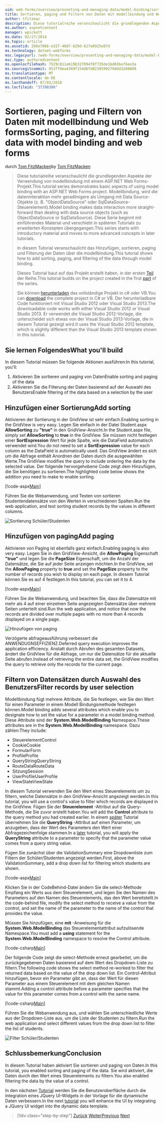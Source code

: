 ```yaml
---
uid: web-forms/overview/presenting-and-managing-data/model-binding/sorting-paging-and-filtering-data
title: Sortieren, paging und Filtern von Daten mit modellbindung und Web Forms | Microsoft-Dokumentation
author: tfitzmac
description: Diese tutorialreihe veranschaulicht die grundlegenden Aspekte der Verwendung von modellbindung mit einem ASP.NET Web Forms-Projekt. Modellbindung macht die dateninteraktion Weitere gerade-...
ms.author: aspnetcontent
manager: wpickett
ms.date: 02/27/2014
ms.topic: article
ms.assetid: 266e7866-e327-4687-b29d-627a0925e87d
ms.technology: dotnet-webforms
msc.legacyurl: /web-forms/overview/presenting-and-managing-data/model-binding/sorting-paging-and-filtering-data
msc.type: authoredcontent
ms.openlocfilehash: 7529c811e6196327094f8f735de1bd65be76ee3a
ms.sourcegitcommit: 953ff9ea4369f154d6fd0239599279ddd3280009
ms.translationtype: MT
ms.contentlocale: de-DE
ms.lasthandoff: 07/03/2018
ms.locfileid: "37398306"
---
```

<a name="sorting-paging-and-filtering-data-with-model-binding-and-web-forms"></a><span data-ttu-id="a3e70-104">Sortieren, paging und Filtern von Daten mit modellbindung und Web forms</span><span class="sxs-lookup"><span data-stu-id="a3e70-104">Sorting, paging, and filtering data with model binding and web forms</span></span>
====================
<span data-ttu-id="a3e70-105">durch [Tom FitzMacken](https://github.com/tfitzmac)</span><span class="sxs-lookup"><span data-stu-id="a3e70-105">by [Tom FitzMacken](https://github.com/tfitzmac)</span></span>

> <span data-ttu-id="a3e70-106">Diese tutorialreihe veranschaulicht die grundlegenden Aspekte der Verwendung von modellbindung mit einem ASP.NET Web Forms-Projekt.</span><span class="sxs-lookup"><span data-stu-id="a3e70-106">This tutorial series demonstrates basic aspects of using model binding with an ASP.NET Web Forms project.</span></span> <span data-ttu-id="a3e70-107">Modellbindung, wird die dateninteraktion mehr geradlinigere als Umgang mit Data Source-Objekte (z. B. "ObjectDataSource" oder SqlDataSource-Steuerelement).</span><span class="sxs-lookup"><span data-stu-id="a3e70-107">Model binding makes data interaction more straight-forward than dealing with data source objects (such as ObjectDataSource or SqlDataSource).</span></span> <span data-ttu-id="a3e70-108">Diese Serie beginnt mit einführendes Material und verschiebt in späteren Tutorials zu erweiterten Konzepten übergegangen.</span><span class="sxs-lookup"><span data-stu-id="a3e70-108">This series starts with introductory material and moves to more advanced concepts in later tutorials.</span></span>
> 
> <span data-ttu-id="a3e70-109">In diesem Tutorial veranschaulicht das Hinzufügen, sortieren, paging und Filterung der Daten über die modellbindung.</span><span class="sxs-lookup"><span data-stu-id="a3e70-109">This tutorial shows how to add sorting, paging, and filtering of the data through model binding.</span></span>
> 
> <span data-ttu-id="a3e70-110">Dieses Tutorial baut auf das Projekt erstellt haben, in der ersten [Teil](retrieving-data.md) der Reihe.</span><span class="sxs-lookup"><span data-stu-id="a3e70-110">This tutorial builds on the project created in the first [part](retrieving-data.md) of the series.</span></span>
> 
> <span data-ttu-id="a3e70-111">Sie können [herunterladen](https://go.microsoft.com/fwlink/?LinkId=286116) das vollständige Projekt in c# oder VB.</span><span class="sxs-lookup"><span data-stu-id="a3e70-111">You can [download](https://go.microsoft.com/fwlink/?LinkId=286116) the complete project in C# or VB.</span></span> <span data-ttu-id="a3e70-112">Der herunterladbare Code funktioniert mit Visual Studio 2012 oder Visual Studio 2013.</span><span class="sxs-lookup"><span data-stu-id="a3e70-112">The downloadable code works with either Visual Studio 2012 or Visual Studio 2013.</span></span> <span data-ttu-id="a3e70-113">Er verwendet die Visual Studio 2012-Vorlage, die unterscheidet sich etwas von der Visual Studio 2013-Vorlage, die in diesem Tutorial gezeigt wird.</span><span class="sxs-lookup"><span data-stu-id="a3e70-113">It uses the Visual Studio 2012 template, which is slightly different than the Visual Studio 2013 template shown in this tutorial.</span></span>


## <a name="what-youll-build"></a><span data-ttu-id="a3e70-114">Sie lernen Folgendes</span><span class="sxs-lookup"><span data-stu-id="a3e70-114">What you'll build</span></span>

<span data-ttu-id="a3e70-115">In diesem Tutorial müssen Sie folgende Aktionen ausführen:</span><span class="sxs-lookup"><span data-stu-id="a3e70-115">In this tutorial, you'll:</span></span>

1. <span data-ttu-id="a3e70-116">Aktivieren Sie sortieren und paging von Daten</span><span class="sxs-lookup"><span data-stu-id="a3e70-116">Enable sorting and paging of the data</span></span>
2. <span data-ttu-id="a3e70-117">Aktivieren Sie die Filterung der Daten basierend auf der Auswahl des Benutzers</span><span class="sxs-lookup"><span data-stu-id="a3e70-117">Enable filtering of the data based on a selection by the user</span></span>

## <a name="add-sorting"></a><span data-ttu-id="a3e70-118">Hinzufügen einer Sortierung</span><span class="sxs-lookup"><span data-stu-id="a3e70-118">Add sorting</span></span>

<span data-ttu-id="a3e70-119">Aktivieren der Sortierung in der GridView ist sehr einfach.</span><span class="sxs-lookup"><span data-stu-id="a3e70-119">Enabling sorting in the GridView is very easy.</span></span> <span data-ttu-id="a3e70-120">Legen Sie einfach in der Datei Student.aspx **AllowSorting** zu **"true"** in den GridView-Ansicht.</span><span class="sxs-lookup"><span data-stu-id="a3e70-120">In the Student.aspx file, simply set **AllowSorting** to **true** in the GridView.</span></span> <span data-ttu-id="a3e70-121">Sie müssen nicht festlegen einer **SortExpression** Wert für jede Spalte, wie die DataField automatisch verwendet wird.</span><span class="sxs-lookup"><span data-stu-id="a3e70-121">You do not need to set a **SortExpression** value for each column as the DataField is automatically used.</span></span> <span data-ttu-id="a3e70-122">Das GridView ändert es sich um die Abfrage enthält Anordnen der Daten durch die ausgewählten Werte.</span><span class="sxs-lookup"><span data-stu-id="a3e70-122">The GridView modifies the query to include ordering the data by the selected value.</span></span> <span data-ttu-id="a3e70-123">Der folgende hervorgehobene Code zeigt dem Hinzufügen, die Sie benötigen zu sortieren.</span><span class="sxs-lookup"><span data-stu-id="a3e70-123">The highlighted code below shows the addition you need to make to enable sorting.</span></span>

[!code-aspx[Main](sorting-paging-and-filtering-data/samples/sample1.aspx?highlight=5)]

<span data-ttu-id="a3e70-124">Führen Sie die Webanwendung, und Testen von sortieren Studentendatensätze von den Werten in verschiedenen Spalten.</span><span class="sxs-lookup"><span data-stu-id="a3e70-124">Run the web application, and test sorting student records by the values in different columns.</span></span>

![Sortierung Schüler/Studenten](sorting-paging-and-filtering-data/_static/image2.png)

## <a name="add-paging"></a><span data-ttu-id="a3e70-126">Hinzufügen von paging</span><span class="sxs-lookup"><span data-stu-id="a3e70-126">Add paging</span></span>

<span data-ttu-id="a3e70-127">Aktivieren von Paging ist ebenfalls ganz einfach.</span><span class="sxs-lookup"><span data-stu-id="a3e70-127">Enabling paging is also very easy.</span></span> <span data-ttu-id="a3e70-128">Legen Sie in den GridView-Ansicht, die **AllowPaging** Eigenschaft **"true"** und legen Sie die **PageSize** Eigenschaft, um die Anzahl der Datensätze, die Sie auf jeder Seite anzeigen möchten.</span><span class="sxs-lookup"><span data-stu-id="a3e70-128">In the GridView, set the **AllowPaging** property to **true** and set the **PageSize** property to the number of records you wish to display on each page.</span></span> <span data-ttu-id="a3e70-129">In diesem Tutorial können Sie es auf 4 festlegen.</span><span class="sxs-lookup"><span data-stu-id="a3e70-129">In this tutorial, you can set it to 4.</span></span>

[!code-aspx[Main](sorting-paging-and-filtering-data/samples/sample2.aspx?highlight=5)]

<span data-ttu-id="a3e70-130">Führen Sie die Webanwendung, und beachten Sie, dass die Datensätze mit mehr als 4 auf einer einzelnen Seite angezeigten Datensätze über mehrere Seiten unterteilt sind.</span><span class="sxs-lookup"><span data-stu-id="a3e70-130">Run the web application, and notice that now the records are divided over multiple pages with no more than 4 records displayed on a single page.</span></span>

![Hinzufügen von paging](sorting-paging-and-filtering-data/_static/image4.png)

<span data-ttu-id="a3e70-132">Verzögerte abfrageausführung verbessert die ANWENDUGNSEFFIZIENZ.</span><span class="sxs-lookup"><span data-stu-id="a3e70-132">Deferred query execution improves the application efficiency.</span></span> <span data-ttu-id="a3e70-133">Anstatt durch Abrufen des gesamten Datasets, ändert die GridView für die Abfrage, um nur die Datensätze für die aktuelle Seite abrufen.</span><span class="sxs-lookup"><span data-stu-id="a3e70-133">Instead of retrieving the entire data set, the GridView modifies the query to retrieve only the records for the current page.</span></span>

## <a name="filter-records-by-user-selection"></a><span data-ttu-id="a3e70-134">Filtern von Datensätzen durch Auswahl des Benutzers</span><span class="sxs-lookup"><span data-stu-id="a3e70-134">Filter records by user selection</span></span>

<span data-ttu-id="a3e70-135">Modellbindung fügt mehrere Attribute, die Sie festlegen, wie Sie den Wert für einen Parameter in einem Modell Bindungsmethode festlegen können.</span><span class="sxs-lookup"><span data-stu-id="a3e70-135">Model binding adds several attributes which enable you to designate how to set the value for a parameter in a model binding method.</span></span> <span data-ttu-id="a3e70-136">Diese Attribute sind der **System.Web.ModelBinding** Namespace.</span><span class="sxs-lookup"><span data-stu-id="a3e70-136">These attributes are in the **System.Web.ModelBinding** namespace.</span></span> <span data-ttu-id="a3e70-137">Dazu zählen:</span><span class="sxs-lookup"><span data-stu-id="a3e70-137">They include:</span></span>

- <span data-ttu-id="a3e70-138">Steuerelement</span><span class="sxs-lookup"><span data-stu-id="a3e70-138">Control</span></span>
- <span data-ttu-id="a3e70-139">Cookie</span><span class="sxs-lookup"><span data-stu-id="a3e70-139">Cookie</span></span>
- <span data-ttu-id="a3e70-140">Formular</span><span class="sxs-lookup"><span data-stu-id="a3e70-140">Form</span></span>
- <span data-ttu-id="a3e70-141">Profile</span><span class="sxs-lookup"><span data-stu-id="a3e70-141">Profile</span></span>
- <span data-ttu-id="a3e70-142">QueryString</span><span class="sxs-lookup"><span data-stu-id="a3e70-142">QueryString</span></span>
- <span data-ttu-id="a3e70-143">RouteData</span><span class="sxs-lookup"><span data-stu-id="a3e70-143">RouteData</span></span>
- <span data-ttu-id="a3e70-144">Sitzung</span><span class="sxs-lookup"><span data-stu-id="a3e70-144">Session</span></span>
- <span data-ttu-id="a3e70-145">UserProfile</span><span class="sxs-lookup"><span data-stu-id="a3e70-145">UserProfile</span></span>
- <span data-ttu-id="a3e70-146">ViewState</span><span class="sxs-lookup"><span data-stu-id="a3e70-146">ViewState</span></span>

<span data-ttu-id="a3e70-147">In diesem Tutorial verwenden Sie den Wert eines Steuerelements um zu filtern, welche Datensätze in den GridView-Ansicht angezeigt werden.</span><span class="sxs-lookup"><span data-stu-id="a3e70-147">In this tutorial, you will use a control's value to filter which records are displayed in the GridView.</span></span> <span data-ttu-id="a3e70-148">Fügen Sie der **Steuerelement** -Attribut auf die Query-Methode, die Sie zuvor erstellt haben.</span><span class="sxs-lookup"><span data-stu-id="a3e70-148">You will add the **Control** attribute to the query method you had created earlier.</span></span> <span data-ttu-id="a3e70-149">In einem [später](using-query-string-values-to-retrieve-data.md) Tutorial übernehmen Sie die **QueryString** -Attribut auf einen Parameter, um anzugeben, dass der Wert des Parameters den Wert einer Abfragezeichenfolge stammen.</span><span class="sxs-lookup"><span data-stu-id="a3e70-149">In a [later](using-query-string-values-to-retrieve-data.md) tutorial, you will apply the **QueryString** attribute to a parameter to specify that the parameter value comes from a query string value.</span></span>

<span data-ttu-id="a3e70-150">Fügen Sie zunächst über die ValidationSummary eine Dropdownliste zum Filtern der Schüler/Studenten angezeigt werden.</span><span class="sxs-lookup"><span data-stu-id="a3e70-150">First, above the ValidationSummary, add a drop down list for filtering which students are shown.</span></span>

[!code-aspx[Main](sorting-paging-and-filtering-data/samples/sample3.aspx?highlight=3-11)]

<span data-ttu-id="a3e70-151">Klicken Sie in der CodeBehind-Datei ändern Sie die select-Methode Empfang ein Werts aus dem Steuerelement, und legen Sie den Namen des Parameters auf den Namen des Steuerelements, das den Wert bereitstellt.</span><span class="sxs-lookup"><span data-stu-id="a3e70-151">In the code-behind file, modify the select method to receive a value from the control, and set the name of the parameter to the name of the control that provides the value.</span></span>

<span data-ttu-id="a3e70-152">Müssen Sie hinzufügen, eine **mit** -Anweisung für die **System.Web.ModelBinding** das Steuerelementattribut aufzulösende Namespace.</span><span class="sxs-lookup"><span data-stu-id="a3e70-152">You must add a **using** statement for the **System.Web.ModelBinding** namespace to resolve the Control attribute.</span></span>

[!code-csharp[Main](sorting-paging-and-filtering-data/samples/sample4.cs)]

<span data-ttu-id="a3e70-153">Der folgende Code zeigt die select-Methode erneut gearbeitet, um die zurückgegebenen Daten basierend auf dem Wert des Dropdown-Liste zu filtern.</span><span class="sxs-lookup"><span data-stu-id="a3e70-153">The following code shows the select method re-worked to filter the returned data based on the value of the drop down list.</span></span> <span data-ttu-id="a3e70-154">Ein Control-Attribut hinzufügen, bevor ein Parameter gibt an, dass der Wert für diesen Parameter aus einem Steuerelement mit dem gleichen Namen stammt.</span><span class="sxs-lookup"><span data-stu-id="a3e70-154">Adding a control attribute before a parameter specifies that the value for this parameter comes from a control with the same name.</span></span>

[!code-csharp[Main](sorting-paging-and-filtering-data/samples/sample5.cs)]

<span data-ttu-id="a3e70-155">Führen Sie die Webanwendung aus, und wählen Sie unterschiedliche Werte aus der Dropdown-Liste aus, um die Liste der Studenten zu filtern.</span><span class="sxs-lookup"><span data-stu-id="a3e70-155">Run the web application and select different values from the drop down list to filter the list of students.</span></span>

![Filter Schüler/Studenten](sorting-paging-and-filtering-data/_static/image6.png)

## <a name="conclusion"></a><span data-ttu-id="a3e70-157">Schlussbemerkung</span><span class="sxs-lookup"><span data-stu-id="a3e70-157">Conclusion</span></span>

<span data-ttu-id="a3e70-158">In diesem Tutorial haben aktiviert Sie sortieren und paging von Daten.</span><span class="sxs-lookup"><span data-stu-id="a3e70-158">In this tutorial, you enabled sorting and paging of the data.</span></span> <span data-ttu-id="a3e70-159">Sie wird aktiviert, die Daten durch den Wert eines Steuerelements zu filtern.</span><span class="sxs-lookup"><span data-stu-id="a3e70-159">You also enabled filtering the data by the value of a control.</span></span>

<span data-ttu-id="a3e70-160">In den nächsten [Tutorial](integrating-jquery-ui.md) werden Sie die Benutzeroberfläche durch die Integration eines JQuery UI-Widgets in der Vorlage für die dynamische Daten verbessern.</span><span class="sxs-lookup"><span data-stu-id="a3e70-160">In the next [tutorial](integrating-jquery-ui.md) you will enhance the UI by integrating a JQuery UI widget into the dynamic data template.</span></span>

> [!div class="step-by-step"]
> <span data-ttu-id="a3e70-161">[Zurück](updating-deleting-and-creating-data.md)
> [Weiter](integrating-jquery-ui.md)</span><span class="sxs-lookup"><span data-stu-id="a3e70-161">[Previous](updating-deleting-and-creating-data.md)
[Next](integrating-jquery-ui.md)</span></span>

